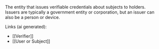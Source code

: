 The entity that issues verifiable credentials about subjects to holders. Issuers are typically a government entity or corporation, but an issuer can also be a person or device.

Links (ai generated):
 - [[Verifier]]
 - [[User or Subject]]

